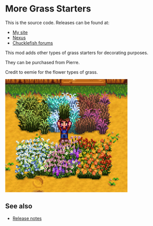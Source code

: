 ﻿# More Grass Starters
This is the source code. Releases can be found at:
* [My site](http://spacechase0.com/mods/stardew-valley/more-grass-starters/)
* [Nexus](http://www.nexusmods.com/stardewvalley/mods/1702/)
* [Chucklefish forums](http://community.playstarbound.com/resources/more-grass-starters.5129)

This mod adds other types of grass starters for decorating purposes.

They can be purchased from Pierre.

Credit to eemie for the flower types of grass.

![](screenshot.png)

## See also
* [Release notes](release-notes.md)
